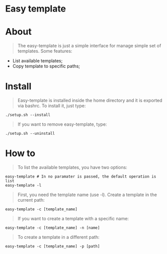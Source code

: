 # Easy template

# About

> The easy-template is just a simple interface for manage simple set of
templates. Some features:

* List available templates;
* Copy template to specific paths;

# Install

> Easy-template is installed inside the home directory and it is exported via
bashrc. To install it, just type:

```
./setup.sh --install
```

> If you want to remove easy-template, type:

```
./setup.sh --uninstall
```

# How to

> To list the available templates, you have two options:

```
easy-template # In no paramater is passed, the default operation is list
easy-template -l
```

> First, you need the template name (use -l). Create a template in the current
path:

```
easy-template -c [template_name]
```

> If you want to create a template with a specific name:

```
easy-template -c [template_name] -n [name]
```

> To create a template in a different path:

```
easy-template -c [template_name] -p [path]
```

